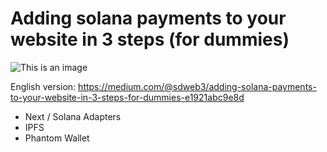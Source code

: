 # Adding solana payments to your website in 3 steps (for dummies)

![This is an image](https://cloudflare-ipfs.com/ipfs/QmUREtswNNpznPDMBAbaEBY9zrDne3eAgXm97qyeyhFanM)


English version: https://medium.com/@sdweb3/adding-solana-payments-to-your-website-in-3-steps-for-dummies-e1921abc9e8d



- Next / Solana Adapters
- IPFS
- Phantom Wallet


